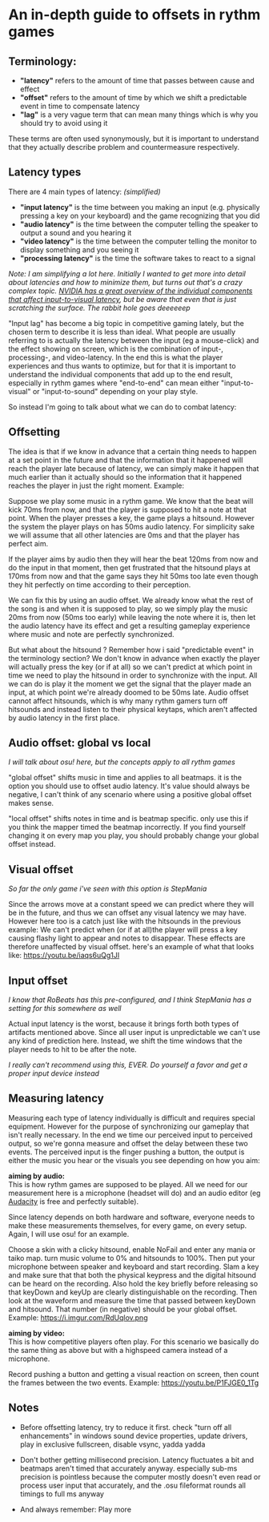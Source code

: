 # An in-depth guide to offsets in rythm games

## Terminology:
- **"latency"** refers to the amount of time that passes between cause and effect
- **"offset"** refers to the amount of time by which we shift a predictable event in time to compensate latency
- **"lag"** is a very vague term that can mean many things which is why you should try to avoid using it

These terms are often used synonymously, but it is important to understand that they actually describe problem and countermeasure respectively.

## Latency types

There are 4 main types of latency: *(simplified)*
- **"input latency"** is the time between you making an input (e.g. physically pressing a key on your keyboard) and the game recognizing that you did
- **"audio latency"** is the time between the computer telling the speaker to output a sound and you hearing it
- **"video latency"** is the time between the computer telling the monitor to display something and you seeing it
- **"processing latency"** is the time the software takes to react to a signal

*Note: I am simplifying a lot here. Initially I wanted to get more into detail about latencies and how to minimize them, but turns out that's a crazy complex topic. [NVIDIA has a great overview of the individual components that affect input-to-visual latency](https://www.nvidia.com/en-us/geforce/news/reflex-low-latency-platform/#next-level-system-latency-advanced-section), but be aware that even that is just scratching the surface. The rabbit hole goes deeeeeep*

"Input lag" has become a big topic in competitive gaming lately, but the chosen term to describe it is less than ideal. What people are usually referring to is actually the latency between the input (eg a mouse-click) and the effect showing on screen, which is the combination of input-, processing-, and video-latency. In the end this is what the player experiences and thus wants to optimize, but for that it is important to understand the individual components that add up to the end result, especially in rythm games where "end-to-end" can mean either "input-to-visual" or "input-to-sound" depending on your play style.

So instead I'm going to talk about what we can do to combat latency:

## Offsetting

The idea is that if we know in advance that a certain thing needs to happen at a set point in the future and that the information that it happened will reach the player late because of latency, we can simply make it happen that much earlier than it actually should so the information that it happened reaches the player in just the right moment. Example:

Suppose we play some music in a rythm game. We know that the beat will kick 70ms from now, and that the player is supposed to hit a note at that point. When the player presses a key, the game plays a hitsound. However the system the player plays on has 50ms audio latency. For simplicity sake we will assume that all other latencies are 0ms and that the player has perfect aim.

If the player aims by audio then they will hear the beat 120ms from now and do the input in that moment, then get frustrated that the hitsound plays at 170ms from now and that the game says they hit 50ms too late even though they hit perfectly on time according to their perception.

We can fix this by using an audio offset. We already know what the rest of the song is and when it is supposed to play, so we simply play the music 20ms from now (50ms too early) while leaving the note where it is, then let the audio latency have its effect and get a resulting gameplay experience where music and note are perfectly synchronized.

But what about the hitsound ? Remember how i said "predictable event" in the terminology section? We don't know in advance when exactly the player will actually press the key (or if at all) so we can't predict at which point in time we need to play the hitsound in order to synchronize with the input. All we can do is play it the moment we get the signal that the player made an input, at which point we're already doomed to be 50ms late. Audio offset cannot affect hitsounds, which is why many rythm gamers turn off hitsounds and instead listen to their physical keytaps, which aren't affected by audio latency in the first place.

## Audio offset: global vs local

*I will talk about osu! here, but the concepts apply to all rythm games*

"global offset" shifts music in time and applies to all beatmaps. it is the option you should use to offset audio latency. It's value should always be negative, I can't think of any scenario where using a positive global offset makes sense.

"local offset" shifts notes in time and is beatmap specific. only use this if you think the mapper timed the beatmap incorrectly. If you find yourself changing it on every map you play, you should probably change your global offset instead.

## Visual offset

*So far the only game i've seen with this option is StepMania*

Since the arrows move at a constant speed we can predict where they will be in the future, and thus we can offset any visual latency we may have. However here too is a catch just like with the hitsounds in the previous example: We can't predict when (or if at all)the player will press a key causing flashy light to appear and notes to disappear. These effects are therefore unaffected by visual offset. here's an example of what that looks like: https://youtu.be/iaqs6uQg1JI

## Input offset

*I know that RoBeats has this pre-configured, and I think StepMania has a setting for this somewhere as well*

Actual input latency is the worst, because it brings forth both types of artifacts mentioned above. Since all user input is unpredictable we can't use any kind of prediction here. Instead, we shift the time windows that the player needs to hit to be after the note.

*I really can't recommend using this, EVER. Do yourself a favor and get a proper input device instead*

## Measuring latency

Measuring each type of latency individually is difficult and requires special equipment. However for the purpose of synchronizing our gameplay that isn't really necessary. In the end we time our perceived input to perceived output, so we're gonna measure and offset the delay between these two events. The perceived input is the finger pushing a button, the output is either the music you hear or the visuals you see depending on how you aim:

**aiming by audio:**    
This is how rythm games are supposed to be played. All we need for our measurement here is a microphone (headset will do) and an audio editor (eg [Audacity](https://www.audacityteam.org) is free and perfectly suitable).

Since latency depends on both hardware and software, everyone needs to make these measurements themselves, for every game, on every setup. Again, I will use osu! for an example.

Choose a skin with a clicky hitsound, enable NoFail and enter any mania or taiko map. turn music volume to 0% and hitsounds to 100%. Then put your microphone between speaker and keyboard and start recording. Slam a key and make sure that that both the physical keypress and the digital hitsound can be heard on the recording. Also hold the key briefly before releasing so that keyDown and keyUp are clearly distinguishable on the recording. Then look at the waveform and measure the time that passed between keyDown and hitsound. That number (in negative) should be your global offset. Example: https://i.imgur.com/RdUqlov.png

**aiming by video:**    
This is how competitive players often play. For this scenario we basically do the same thing as above but with a highspeed camera instead of a microphone.

Record pushing a button and getting a visual reaction on screen, then count the frames between the two events. Example: https://youtu.be/P1FJGE0_1Tg

## Notes

- Before offsetting latency, try to reduce it first. check "turn off all enhancements" in windows sound device properties, update drivers, play in exclusive fullscreen, disable vsync, yadda yadda

- Don't bother getting millisecond precision. Latency fluctuates a bit and beatmaps aren't timed that accurately anyway. especially sub-ms precision is pointless because the computer mostly doesn't even read or process user input that accurately, and the .osu fileformat rounds all timings to full ms anyway

- And always remember: Play more
